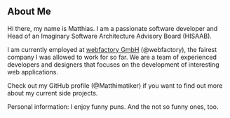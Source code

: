 ---
---

## About Me ##

Hi there, my name is Matthias. I am a passionate software developer and Head of an Imaginary Software Architecture Advisory Board (HISAAB).

I am currently employed at [webfactory GmbH](http://www.webfactory.de) (@webfactory), the fairest company I was allowed to work for so far. We are a team of experienced developers and designers that focuses on the development of interesting web applications.

Check out my GitHub profile (@Matthimatiker) if you want to find out more about my current side projects.

Personal information: I enjoy funny puns. And the not so funny ones, too.
